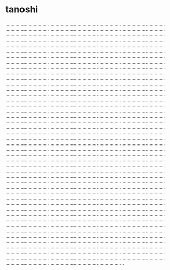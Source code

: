 # tanoshi

............................................................................................................................................................................................................................................................................................................................................................................................................................................................................................................................................................................................................................................................................................................................................................................................................................................................................................................................................................................................................................................................................................................................................................................................................................................................................................................................................................................................................................................................................................................................................................................................................................................................................................................................................................................................................................................................................................................................................................................................................................................................................................................................................................................................................................................................................................................................................................................................................................................................................................................................................................................................................................................................................................................................................................................................................................................................................................................................................................................................................................................................................................................................................................................................................................................................................................................................................................................................................................................................................................................................................................................................................................................................................................................................................................................................................................................................................................................................................................................................................................................................................................................................................................................................................................................................................................................................................................................................................................................................................................................................................................................................................................................................................................................................................................................................................................................................................................................................................................................................................................................................................................................................................................................................................................................................................................................................................................................................................................................................................................................................................................................................................................................................................................................................................................................